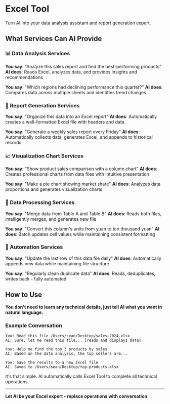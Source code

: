 # Excel Tool

Turn AI into your data analysis assistant and report generation expert.

## What Services Can AI Provide

### 📊 Data Analysis Services
**You say**: "Analyze this sales report and find the best-performing products"
**AI does**: Reads Excel, analyzes data, and provides insights and recommendations

**You say**: "Which regions had declining performance this quarter?"
**AI does**: Compares data across multiple sheets and identifies trend changes

### 📝 Report Generation Services
**You say**: "Organize this data into an Excel report"
**AI does**: Automatically creates a well-formatted Excel file with headers and data

**You say**: "Generate a weekly sales report every Friday"
**AI does**: Automatically collects data, generates Excel, and appends to historical records

### 📈 Visualization Chart Services
**You say**: "Show product sales comparison with a column chart"
**AI does**: Creates professional charts from data files with intuitive presentation

**You say**: "Make a pie chart showing market share"
**AI does**: Analyzes data proportions and generates visualization charts

### 🔄 Data Processing Services
**You say**: "Merge data from Table A and Table B"
**AI does**: Reads both files, intelligently merges, and generates new file

**You say**: "Convert this column's units from yuan to ten thousand yuan"
**AI does**: Batch updates cell values while maintaining consistent formatting

### 🤖 Automation Services
**You say**: "Update the last row of this data file daily"
**AI does**: Automatically appends new data while maintaining file structure

**You say**: "Regularly clean duplicate data"
**AI does**: Reads, deduplicates, writes back - fully automated

## How to Use

**You don't need to learn any technical details, just tell AI what you want in natural language.**

### Example Conversation

```
You: Read this file /Users/sean/Desktop/sales-2024.xlsx
AI: Sure, let me read this file... [reads and displays data]

You: Help me find the top 3 products by sales
AI: Based on the data analysis, the top sellers are...

You: Save the results to a new Excel file
AI: Saved to /Users/sean/Desktop/top-products.xlsx
```

It's that simple. AI automatically calls Excel Tool to complete all technical operations.

---

**Let AI be your Excel expert - replace operations with conversation.**
